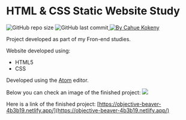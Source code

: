 # HTML & CSS Static Website Study
<img alt="GitHub repo size" src="https://img.shields.io/github/repo-size/KOKENY97/NLW-2-Proffy-HTML-CSS-JavaScript"> <img alt="GitHub last commit" src="https://img.shields.io/github/last-commit/KOKENY97/NLW-2-Proffy-HTML-CSS-JavaScript"><a href="https://www.linkedin.com/in/cahuekokeny/"> <img alt="By Cahue Kokeny" src="https://img.shields.io/badge/Made%20by-Cahue%20Kokeny-important"> </a>


Project developed as part of my Fron-end studies.

Website developed using:
- HTML5
- CSS

Developed using the [Atom](https://atom.io/ "Atom") editor.

Below you can check an image of the finished project:
![](https://i.imgur.com/32ur2Zj.png)

Here is a link of the finished project: [https://objective-beaver-4b3b19.netlify.app/](https://objective-beaver-4b3b19.netlify.app/)

